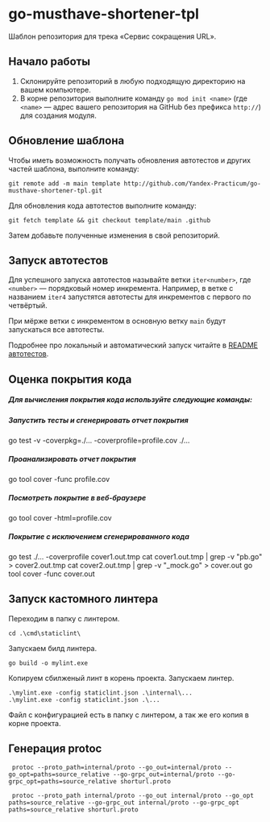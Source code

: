 # go-musthave-shortener-tpl

Шаблон репозитория для трека «Сервис сокращения URL».

## Начало работы

1. Склонируйте репозиторий в любую подходящую директорию на вашем компьютере.
2. В корне репозитория выполните команду `go mod init <name>` (где `<name>` — адрес вашего репозитория на GitHub без префикса `http://`) для создания модуля.

## Обновление шаблона

Чтобы иметь возможность получать обновления автотестов и других частей шаблона, выполните команду:

```
git remote add -m main template http://github.com/Yandex-Practicum/go-musthave-shortener-tpl.git
```

Для обновления кода автотестов выполните команду:

```
git fetch template && git checkout template/main .github
```

Затем добавьте полученные изменения в свой репозиторий.

## Запуск автотестов

Для успешного запуска автотестов называйте ветки `iter<number>`, где `<number>` — порядковый номер инкремента. Например, в ветке с названием `iter4` запустятся автотесты для инкрементов с первого по четвёртый.

При мёрже ветки с инкрементом в основную ветку `main` будут запускаться все автотесты.

Подробнее про локальный и автоматический запуск читайте в [README автотестов](http://github.com/Yandex-Practicum/go-autotests).

## Оценка покрытия кода

##### Для вычисления покрытия кода используйте следующие команды:

##### Запустить тесты и сгенерировать отчет покрытия
go test -v -coverpkg=./... -coverprofile=profile.cov ./...

##### Проанализировать отчет покрытия
go tool cover -func profile.cov

##### Посмотреть покрытие в веб-браузере
go tool cover -html=profile.cov

##### Покрытие с исключением сгенерированного кода
go test ./... -coverprofile cover1.out.tmp
cat cover1.out.tmp | grep -v "pb.go" > cover2.out.tmp
cat cover2.out.tmp | grep -v "_mock.go" > cover.out
go tool cover -func cover.out



## Запуск кастомного линтера
Переходим в папку с линтером.
``````
cd .\cmd\staticlint\
``````
Запускаем билд линтера.
``````
go build -o mylint.exe
``````
Копируем сбилженый линт в корень проекта.
Запускаем линтер.
``````
.\mylint.exe -config staticlint.json .\internal\...
.\mylint.exe -config staticlint.json .\...
``````
Файл с конфигурацией есть в папку с линтером, а так же его копия в корне проекта.

## Генерация protoc
``````
 protoc --proto_path=internal/proto --go_out=internal/proto --go_opt=paths=source_relative --go-grpc_out=internal/proto --go-grpc_opt=paths=source_relative shorturl.proto
``````
``````
 protoc --proto_path internal/proto --go_out internal/proto --go_opt paths=source_relative --go-grpc_out internal/proto --go-grpc_opt paths=source_relative shorturl.proto
``````

